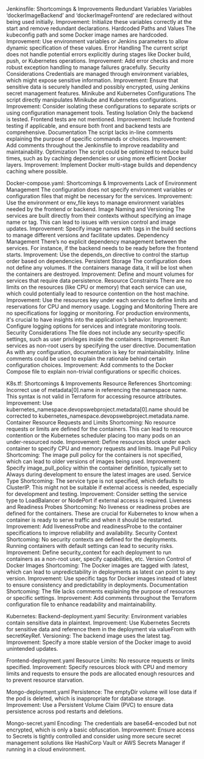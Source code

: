 Jenkinsfile: Shortcomings & Improvements
Redundant Variables
Variables ‘dockerImageBackend’ and ‘dockerImageFrontend’ are redeclared without being used initially.
Improvement: Initialize these variables correctly at the start and remove redundant declarations.
Hardcoded Paths and Values
The kubeconfig path and some Docker image names are hardcoded.
Improvement: Use environment variables or Jenkins parameters to allow dynamic specification of these values.
Error Handling
The current script does not handle potential errors explicitly during stages like Docker build, push, or Kubernetes operations.
Improvement: Add error checks and more robust exception handling to manage failures gracefully.
Security Considerations
Credentials are managed through environment variables, which might expose sensitive information.
Improvement: Ensure that sensitive data is securely handled and possibly encrypted, using Jenkins secret management features.
Minikube and Kubernetes Configurations
The script directly manipulates Minikube and Kubernetes configurations.
Improvement: Consider isolating these configurations to separate scripts or using configuration management tools.
Testing Isolation
Only the backend is tested. Frontend tests are not mentioned.
Improvement: Include frontend testing if applicable, and ensure both front and backend tests are comprehensive.
Documentation
The script lacks in-line comments explaining the purpose of specific commands or choices.
Improvement: Add comments throughout the Jenkinsfile to improve readability and maintainability.
Optimization
The script could be optimized to reduce build times, such as by caching dependencies or using more efficient Docker layers.
Improvement: Implement Docker multi-stage builds and dependency caching where possible.


Docker-compose.yaml: Shortcomings & Improvements
Lack of Environment Management
The configuration does not specify environment variables or configuration files that might be necessary for the services.
Improvement: Use the environment or env_file keys to manage environment variables needed by the frontend or backend.
Image Naming and Versioning
The services are built directly from their contexts without specifying an image name or tag. This can lead to issues with version control and image updates.
Improvement: Specify image names with tags in the build sections to manage different versions and facilitate updates.
Dependency Management
There’s no explicit dependency management between the services. For instance, if the backend needs to be ready before the frontend starts.
Improvement: Use the depends_on directive to control the startup order based on dependencies.
Persistent Storage
The configuration does not define any volumes. If the containers manage data, it will be lost when the containers are destroyed.
Improvement: Define and mount volumes for services that require data persistence.
Resource Constraints
There are no limits on the resources (like CPU or memory) that each service can use, which could potentially lead to resource contention on the host machine.
Improvement: Use the resources key under each service to define limits and reservations for CPU and memory usage.
Logging and Monitoring
There are no specifications for logging or monitoring. For production environments, it's crucial to have insights into the application's behavior.
Improvement: Configure logging options for services and integrate monitoring tools.
Security Considerations
The file does not include any security-specific settings, such as user privileges inside the containers.
Improvement: Run services as non-root users by specifying the user directive.
Documentation
As with any configuration, documentation is key for maintainability. Inline comments could be used to explain the rationale behind certain configuration choices.
Improvement: Add comments to the Docker Compose file to explain non-trivial configurations or specific choices.



K8s.tf: Shortcomings & Improvements
Resource References
Shortcoming: Incorrect use of metadata[0].name in referencing the namespace name. This syntax is not valid in Terraform for accessing resource attributes.
Improvement: Use kubernetes_namespace.devopswebproject.metadata[0].name should be corrected to kubernetes_namespace.devopswebproject.metadata.name.
Container Resource Requests and Limits
Shortcoming: No resource requests or limits are defined for the containers. This can lead to resource contention or the Kubernetes scheduler placing too many pods on an under-resourced node.
Improvement: Define resources block under each container to specify CPU and memory requests and limits.
Image Pull Policy
Shortcoming: The image pull policy for the containers is not specified, which can lead to older versions of images being used.
Improvement: Specify image_pull_policy within the container definition, typically set to Always during development to ensure the latest images are used.
Service Type
Shortcoming: The service type is not specified, which defaults to ClusterIP. This might not be suitable if external access is needed, especially for development and testing.
Improvement: Consider setting the service type to LoadBalancer or NodePort if external access is required.
Liveness and Readiness Probes
Shortcoming: No liveness or readiness probes are defined for the containers. These are crucial for Kubernetes to know when a container is ready to serve traffic and when it should be restarted.
Improvement: Add livenessProbe and readinessProbe to the container specifications to improve reliability and availability.
Security Context
Shortcoming: No security contexts are defined for the deployments. Running containers with default settings can lead to security risks.
Improvement: Define security_context for each deployment to run containers as a non-root user, specify capabilities, etc.
Version Control of Docker Images
Shortcoming: The Docker images are tagged with :latest, which can lead to unpredictability in deployments as latest can point to any version.
Improvement: Use specific tags for Docker images instead of latest to ensure consistency and predictability in deployments.
Documentation
Shortcoming: The file lacks comments explaining the purpose of resources or specific settings.
Improvement: Add comments throughout the Terraform configuration file to enhance readability and maintainability.



Kubernetes: 
Backend-deployment.yaml
Security: Environment variables contain sensitive data in plaintext.
Improvement: Use Kubernetes Secrets for sensitive data and reference them in the deployment via valueFrom with secretKeyRef.
Versioning: The backend image uses the latest tag.
Improvement: Specify a more stable version of the Docker image to avoid unintended updates.

Frontend-deployment.yaml
Resource Limits: No resource requests or limits specified.
Improvement: Specify resources block with CPU and memory limits and requests to ensure the pods are allocated enough resources and to prevent resource starvation.

Mongo-deployment.yaml
Persistence: The emptyDir volume will lose data if the pod is deleted, which is inappropriate for database storage.
Improvement: Use a Persistent Volume Claim (PVC) to ensure data persistence across pod restarts and deletions.

Mongo-secret.yaml
Encoding: The credentials are base64-encoded but not encrypted, which is only a basic obfuscation.
Improvement: Ensure access to Secrets is tightly controlled and consider using more secure secret management solutions like HashiCorp Vault or AWS Secrets Manager if running in a cloud environment.


































